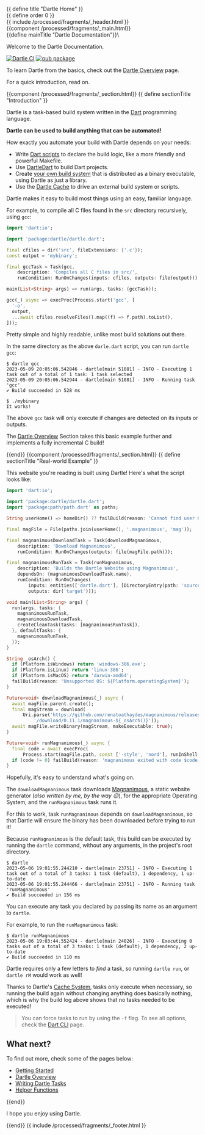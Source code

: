 {{ define title "Dartle Home" }}\
{{ define order 0 }}\
{{ include /processed/fragments/_header.html }}\
{{component /processed/fragments/_main.html}}\
{{define mainTitle "Dartle Documentation"}}\

Welcome to the Dartle Documentation.

[![Dartle CI](https://github.com/renatoathaydes/dartle/workflows/Dartle%20CI/badge.svg)](https://github.com/renatoathaydes/dartle/)
[![pub package](https://img.shields.io/pub/v/dartle.svg)](https://pub.dev/packages/dartle)

To learn Dartle from the basics, check out the [Dartle Overview](dartle-overview.html) page.

For a quick introduction, read on.

{{component /processed/fragments/_section.html}}
{{ define sectionTitle "Introduction" }}

Dartle is a task-based build system written in the [Dart](https://dart.dev/) programming language.

**Dartle can be used to build anything that can be automated!**

How exactly you automate your build with Dartle depends on your needs:

* Write [Dart scripts](dartle-overview.html) to declare the build logic, like a more friendly and powerful Makefile.
* Use [DartleDart](dartle-for-dart.html) to build Dart projects.
* Create [your own build system](dartle-derived-build-tool.html) that is distributed as a binary executable, using
  Dartle as just a library.
* Use the [Dartle Cache](cache.html) to drive an external build system or scripts.

Dartle makes it easy to build most things using an easy, familiar language.

For example, to compile all C files found in the `src` directory recursively, using `gcc`:

```dart
import 'dart:io';

import 'package:dartle/dartle.dart';

final cfiles = dir('src', fileExtensions: {'.c'});
const output = 'mybinary';

final gccTask = Task(gcc,
    description: 'Compiles all C files in src/',
    runCondition: RunOnChanges(inputs: cfiles, outputs: file(output)));

main(List<String> args) => run(args, tasks: {gccTask});

gcc(_) async => execProc(Process.start('gcc', [
  '-o',
  output,
  ...await cfiles.resolveFiles().map((f) => f.path).toList(),
]));
```

Pretty simple and highly readable, unlike most build solutions out there.

In the same directory as the above `darle.dart` script, you can run `dartle gcc`:

```shell
$ dartle gcc
2023-05-09 20:05:06.542846 - dartle[main 51081] - INFO - Executing 1 task out of a total of 1 task: 1 task selected
2023-05-09 20:05:06.542944 - dartle[main 51081] - INFO - Running task 'gcc'
✔ Build succeeded in 528 ms

$ ./mybinary 
It works!
```

The above `gcc` task will only execute if changes are detected on its inputs or outputs.

The [Dartle Overview](dartle-overview.html) Section takes this basic example further and implements a fully incremental
C build!

{{end}}
{{component /processed/fragments/_section.html}}
{{ define sectionTitle "Real-world Example" }}

This website you're reading is built using Dartle! Here's what the script looks like:

```dart
import 'dart:io';

import 'package:dartle/dartle.dart';
import 'package:path/path.dart' as paths;

String userHome() => homeDir() ?? failBuild(reason: 'Cannot find user HOME');

final magFile = File(paths.join(userHome(), '.magnanimous', 'mag'));

final magnanimousDownloadTask = Task(downloadMagnanimous,
    description: 'Download Magnanimous',
    runCondition: RunOnChanges(outputs: file(magFile.path)));

final magnanimousRunTask = Task(runMagnanimous,
    description: 'Builds the Dartle Website using Magnanimous',
    dependsOn: {magnanimousDownloadTask.name},
    runCondition: RunOnChanges(
        inputs: entities(['dartle.dart'], [DirectoryEntry(path: 'source')]),
        outputs: dir('target')));

void main(List<String> args) {
  run(args, tasks: {
    magnanimousRunTask,
    magnanimousDownloadTask,
    createCleanTask(tasks: [magnanimousRunTask]),
  }, defaultTasks: {
    magnanimousRunTask,
  });
}

String _osArch() {
  if (Platform.isWindows) return 'windows-386.exe';
  if (Platform.isLinux) return 'linux-386';
  if (Platform.isMacOS) return 'darwin-amd64';
  failBuild(reason: 'Unsupported OS: ${Platform.operatingSystem}');
}

Future<void> downloadMagnanimous(_) async {
  await magFile.parent.create();
  final magStream = download(
      Uri.parse('https://github.com/renatoathaydes/magnanimous/releases'
          '/download/0.11.1/magnanimous-${_osArch()}'));
  await magFile.writeBinary(magStream, makeExecutable: true);
}

Future<void> runMagnanimous(_) async {
  final code = await execProc(
      Process.start(magFile.path, const ['-style', 'nord'], runInShell: true));
  if (code != 0) failBuild(reason: 'magnanimous exited with code $code');
}
```

Hopefully, it's easy to understand what's going on.

The `downloadMagnanimous` task downloads [Magnanimous](https://renatoathaydes.github.io/magnanimous/),
a static website generator (_also written by me, by the way 😉_), for the appropriate Operating System,
and the `runMagnanimous` task runs it.

For this to work, task `runMagnanimous` depends on `downloadMagnanimous`, so that Dartle will ensure the binary
has been downloaded before trying to run it!

Because `runMagnanimous` is the default task, this build can be executed by running the `dartle` command,
without any arguments, in the project's root directory.

```shell
$ dartle
2023-05-06 19:01:55.244210 - dartle[main 23751] - INFO - Executing 1 task out of a total of 3 tasks: 1 task (default), 1 dependency, 1 up-to-date
2023-05-06 19:01:55.244466 - dartle[main 23751] - INFO - Running task 'runMagnanimous'
✔ Build succeeded in 156 ms
```

You can execute any task you declared by passing its name as an argument to `dartle`.

For example, to run the `runMagnanimous` task:

```shell
$ dartle runMagnanimous
2023-05-06 19:03:44.552424 - dartle[main 24026] - INFO - Executing 0 tasks out of a total of 3 tasks: 1 task (default), 1 dependency, 2 up-to-date
✔ Build succeeded in 110 ms
```

Dartle requires only a few letters to _find_ a task, so running `dartle run`, or `dartle rM` would work as well!

Thanks to Dartle's [Cache System](cache.html), tasks only execute when necessary, so running the build again without changing anything
does basically nothing, which is why the build log above shows that no tasks needed to be executed!

> You can force tasks to run by using the `-f` flag.
> To see all options, check the [Dart CLI](cli.html) page.

## What next?

To find out more, check some of the pages below:

* [Getting Started](getting-started.html)
* [Dartle Overview](dartle-overview.html)
* [Writing Dartle Tasks](tasks.html)
* [Helper Functions](reference/helper-functions.html)

{{end}}

I hope you enjoy using Dartle.

{{end}}
{{ include /processed/fragments/_footer.html }}